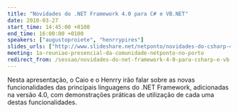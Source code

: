 ```yaml
---
title: "Novidades do .NET Framework 4.0 para C# e VB.NET"
date: 2010-03-27
start_time: 14:45:00 +0100
end_time: 16:00:00 +0100
speakers: ["augustoproiete", "henrrypires"]
slides_urls: ["http://www.slideshare.net/netponto/novidades-do-csharp-40-3581269"]
meeting: 1a-reuniao-presencial-da-comunidade-netponto-no-porto
redirect_from: /sessao/novidades-do-net-framework-4-0-para-csharp-e-vb-net-2/
---
```

Nesta apresentação, o Caio e o Henrry irão falar sobre as novas funcionalidades das principais linguagens do .NET Framework, adicionadas na versão 4.0, com demonstrações práticas de utilização de cada uma destas funcionalidades.


